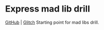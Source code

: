 Express mad lib drill
=====================

[GitHub](https://github.com/Thinkful-Ed/express-mad-lib-drill) | [Glitch](https://glitch.com/edit/#!/express-mad-lib-drill?)
Starting point for mad libs drill.
